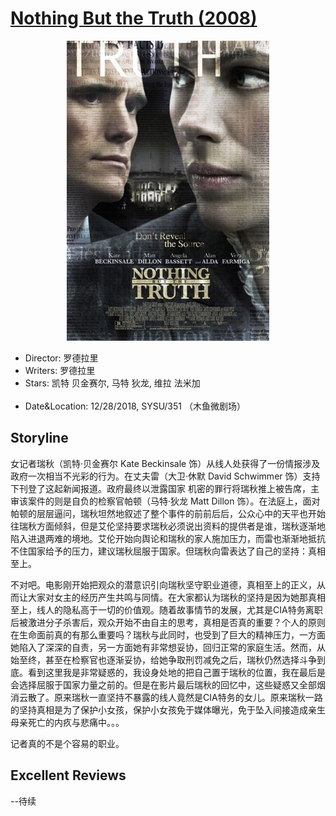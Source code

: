 # [Nothing But the Truth (2008)](https://movie.douban.com/subject/2335122/)

<div align="center"> <img src="./pics/nothing_but_the_truth.jpg"> </div>

- Director: 罗德拉里<br>
- Writers: 罗德拉里<br>
- Stars: 凯特 贝金赛尔, 马特 狄龙, 维拉 法米加<br><br>
- Date&Location: 12/28/2018, SYSU/351 （木鱼微剧场）

## Storyline

女记者瑞秋（凯特·贝金赛尔 Kate Beckinsale 饰）从线人处获得了一份情报涉及政府一次相当不光彩的行为。在丈夫雷（大卫·休默 David Schwimmer 饰）支持下刊登了这起新闻报道。政府最终以泄露国家 机密的罪行将瑞秋推上被告席，主审该案件的则是自负的检察官帕顿（马特·狄龙 Matt Dillon 饰）。在法庭上，面对帕顿的层层逼问，瑞秋坦然地叙述了整个事件的前前后后，公众心中的天平也开始往瑞秋方面倾斜，但是艾伦坚持要求瑞秋必须说出资料的提供者是谁，瑞秋逐渐地陷入进退两难的境地。艾伦开始向舆论和瑞秋的家人施加压力，而雷也渐渐地抵抗不住国家给予的压力，建议瑞秋屈服于国家。但瑞秋向雷表达了自己的坚持：真相至上。

不对吧。电影刚开始把观众的潜意识引向瑞秋坚守职业道德，真相至上的正义，从而让大家对女主的经历产生共鸣与同情。在大家都认为瑞秋的坚持是因为她那真相至上，线人的隐私高于一切的价值观。随着故事情节的发展，尤其是CIA特务离职后被激进分子杀害后，观众开始不由自主的思考，真相是否真的重要？个人的原则在生命面前真的有那么重要吗？瑞秋与此同时，也受到了巨大的精神压力，一方面她陷入了深深的自责，另一方面她有非常想妥协，回归正常的家庭生活。然而，从始至终，甚至在检察官也逐渐妥协，给她争取刑罚减免之后，瑞秋仍然选择斗争到底。看到这里我是非常疑惑的，我设身处地的把自己置于瑞秋的位置，我在最后是会选择屈服于国家力量之前的。但是在影片最后瑞秋的回忆中，这些疑惑又全部烟消云散了。原来瑞秋一直坚持不暴露的线人竟然是CIA特务的女儿。原来瑞秋一路的坚持真相是为了保护小女孩，保护小女孩免于媒体曝光，免于坠入间接造成亲生母亲死亡的内疚与悲痛中。。。

记者真的不是个容易的职业。

## Excellent Reviews

--待续

